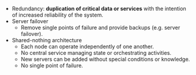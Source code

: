 - Redundancy: **duplication of critical data or services** with the intention of increased reliability of the system.
- Server failover
    - Remove single points of failure and provide backups (e.g. server failover).
- Shared-nothing architecture
    - Each node can operate independently of one another.
    - No central service managing state or orchestrating activities.
    - New servers can be added without special conditions or knowledge.
    - No single point of failure.